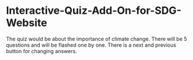 # Interactive-Quiz-Add-On-for-SDG-Website
The quiz would be about the importance of climate change. There will be 5 questions and will be flashed one by one. There is a next and previous button for changing answers.
